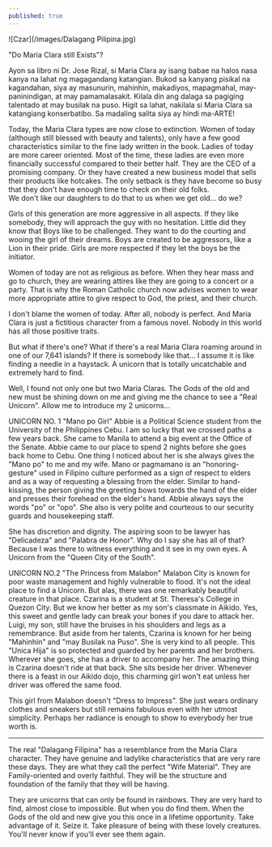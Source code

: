 ```yaml
---
published: true
---
```

![Czar](/images/Dalagang Pilipina.jpg)


"Do Maria Clara still Exists"?

Ayon sa libro ni Dr. Jose Rizal, si Maria Clara ay isang babae na halos nasa kanya na lahat ng magagandang katangian. Bukod sa kanyang pisikal na kagandahan, siya ay masunurin, mahinhin, makadiyos, mapagmahal, may-paninindigan, at may pamamalasakit. 
Kilala din ang dalaga sa pagiging talentado at may busilak na puso. 
Higit sa lahat, nakilala si Maria Clara sa katangiang konserbatibo.
Sa madaling salita siya ay hindi ma-ARTE!

Today, the Maria Clara types are now close to extinction. Women of today (although still blessed with beauty and talents), only have a few good characteristics similar to the fine lady written in the book. 
Ladies of today are more career oriented. Most of the time, these ladies are even more financially successful compared to their better half. 
They are the CEO of a promising company. Or they have created a new business model that sells their products like hotcakes.
The only setback is they have become so busy that they don't have enough time to check on their old folks.   
We don't like our daughters to do that to us when we get old... do we?

Girls of this generation are more aggressive in all aspects. If they like somebody, they will approach the guy with no hesitation. 
Little did they know that Boys like to be challenged. They want to do the courting and wooing the girl of their dreams. Boys are created to be aggressors, like a Lion in their pride. 
Girls are more respected if they let the boys be the initiator. 

Women of today are not as religious as before. When they hear mass and go to church, they are wearing attires like they are going to a concert or a party. That is why the Roman Catholic church now advises women to wear more appropriate attire to give respect to God, the priest, and their church. 

I don't blame the women of today. After all, nobody is perfect. And Maria Clara is just a fictitious character from a famous novel. Nobody in this world has all those positive traits. 

But what if there's one? What if there's a real Maria Clara roaming around in one of our 7,641 islands? 
If there is somebody like that... I assume it is like finding a needle in a haystack. A unicorn that is totally uncatchable and extremely hard to find. 

Well, I found not only one but two Maria Claras. The Gods of the old and new must be shining down on me and giving me the chance to see a "Real Unicorn".
Allow me to introduce my 2 unicorns...

UNICORN NO. 1
"Mano po Girl"
Abbie is a Political Science student from the University of the Philippines Cebu. I am so lucky that we crossed paths a few years back. 
She came to Manila to attend a big event at the Office of the Senate. 
Abbie came to our place to spend 2 nights before she goes back home to Cebu.
One thing I noticed about her is she always gives the "Mano po" to me and my wife.  Mano or pagmamano is an "honoring-gesture" used in Filipino culture performed as a sign of respect to elders and as a way of requesting a blessing from the elder. 
Similar to hand-kissing, the person giving the greeting bows towards the hand of the elder and presses their forehead on the elder's hand.
Abbie always says the words "po" or "opo". She also is very polite and courteous to our security guards and housekeeping staff.  

She has discretion and dignity. The aspiring soon to be lawyer has "Delicadeza" and "Palabra de Honor". 
Why do I say she has all of that? Because I was there to witness everything and it see in my own eyes. A Unicorn from the "Queen City of the South".

UNICORN NO.2 
"The Princess from Malabon"
Malabon City is known for poor waste management and highly vulnerable to flood. It's not the ideal place to find a Unicorn.
But alas, there was one remarkably beautiful creature in that place.
Czarina is a student at St. Theresa's College in Quezon City. But we know her better as my son's classmate in Aikido. 
Yes, this sweet and gentle lady can break your bones if you dare to attack her. Luigi, my son, still have the bruises in his shoulders and legs as a remembrance.
But aside from her talents, Czarina is known for her being "Mahinhin" and "may Busilak na Puso". 
She is very kind to all people. This "Unica Hija" is so protected and guarded by her parents and her brothers. Wherever she goes, she has a driver to accompany her.
The amazing thing is Czarina doesn't ride at that back. She sits beside her driver. Whenever there is a feast in our Aikido dojo, this charming girl won't eat unless her driver was offered the same food. 

 This girl from Malabon doesn't "Dress to Impress". She just wears ordinary clothes and sneakers but still remains fabulous even with her utmost simplicity. Perhaps her radiance is enough to show to everybody her true worth is. 

----------------------------------------------------------------------------

The real "Dalagang Filipina" has a resemblance from the Maria Clara character. They have genuine and ladylike characteristics that are very rare these days. They are what they call the perfect "Wife Material". 
They are Family-oriented and overly faithful.  They will be the structure and foundation of the family that they will be having. 

They are unicorns that can only be found in rainbows. They are very hard to find, almost close to impossible. 
But when you do find them. When the Gods of the old and new give you this once in a lifetime opportunity. Take advantage of it. Seize it. 
Take pleasure of being with these lovely creatures. You'll never know if you'll ever see them again.  
 